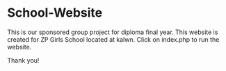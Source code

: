 # School-Website
This is our sponsored group project for diploma final year.
This website is created for ZP Girls School located at kalwn.
Click on index.php to run the website.

Thank you!
